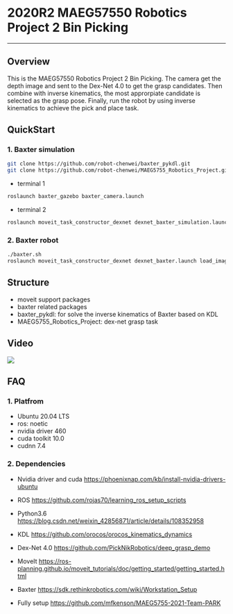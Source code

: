 # 2020R2 MAEG57550 Robotics Project 2 Bin Picking
------

## Overview
This is the MAEG57550 Robotics Project 2 Bin Picking.
The camera get the depth image and sent to the Dex-Net 4.0 to get the grasp candidates.
Then combine with inverse kinematics, the most approrpiate candidate is selected as the grasp pose.
Finally, run the robot by using inverse kinematics to achieve the pick and place task.

## QuickStart

### 1. Baxter simulation
```bash
git clone https://github.com/robot-chenwei/baxter_pykdl.git
git clone https://github.com/robot-chenwei/MAEG5755_Robotics_Project.git
```
+ terminal 1
```bash
roslaunch baxter_gazebo baxter_camera.launch
```
+ terminal 2
```bash
roslaunch moveit_task_constructor_dexnet dexnet_baxter_simulation.launch load_image:=false
```

### 2. Baxter robot
```bash
./baxter.sh
roslaunch moveit_task_constructor_dexnet dexnet_baxter.launch load_image:=false
```

## Structure
+ moveit support packages
+ baxter related packages
+ baxter_pykdl: for solve the inverse kinematics of Baxter based on KDL
+ MAEG5755_Robotics_Project: dex-net grasp task

## Video
[![](https://img.youtube.com/vi/rpCKKMZ19CY/0.jpg)](https://www.youtube.com/watch?v=rpCKKMZ19CY)

## FAQ

### 1. Platfrom
+ Ubuntu 20.04 LTS
+ ros: noetic 
+ nvidia driver 460
+ cuda toolkit 10.0
+ cudnn 7.4

### 2. Dependencies
+ Nvidia driver and cuda
https://phoenixnap.com/kb/install-nvidia-drivers-ubuntu

+ ROS
https://github.com/rojas70/learning_ros_setup_scripts

+ Python3.6
https://blog.csdn.net/weixin_42856871/article/details/108352958

+ KDL
https://github.com/orocos/orocos_kinematics_dynamics

+ Dex-Net 4.0
https://github.com/PickNikRobotics/deep_grasp_demo

+ MoveIt
https://ros-planning.github.io/moveit_tutorials/doc/getting_started/getting_started.html

+ Baxter
https://sdk.rethinkrobotics.com/wiki/Workstation_Setup

+ Fully setup
https://github.com/mfkenson/MAEG5755-2021-Team-PARK


